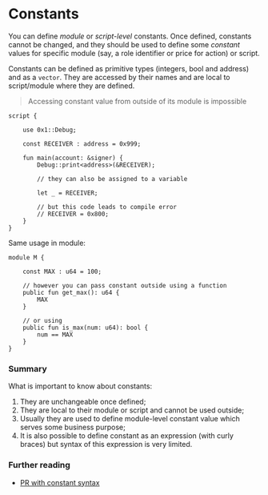 # Constants

You can define *module* or *script-level* constants. Once defined, constants cannot be changed, and they should be used to define some *constant* values for specific module (say, a role identifier or price for action) or script.

Constants can be defined as primitive types (integers, bool and address) and as a `vector`. They are accessed by their names and are local to script/module where they are defined.

> Accessing constant value from outside of its module is impossible

```Move
script {

    use 0x1::Debug;

    const RECEIVER : address = 0x999;

    fun main(account: &signer) {
        Debug::print<address>(&RECEIVER);

        // they can also be assigned to a variable

        let _ = RECEIVER;

        // but this code leads to compile error
        // RECEIVER = 0x800;
    }
}
```

Same usage in module:

```Move
module M {

    const MAX : u64 = 100;

    // however you can pass constant outside using a function
    public fun get_max(): u64 {
        MAX
    }

    // or using
    public fun is_max(num: u64): bool {
        num == MAX
    }
}
```

### Summary

What is important to know about constants:

1. They are unchangeable once defined;
2. They are local to their module or script and cannot be used outside;
3. Usually they are used to define module-level constant value which serves some business purpose;
4. It is also possible to define constant as an expression (with curly braces) but syntax of this expression is very limited.

### Further reading

- [PR with constant syntax](https://github.com/diem/diem/pull/4653)
